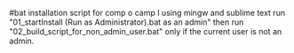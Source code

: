 #bat installation script for comp o camp I using mingw and sublime text
run "01_startInstall (Run as Administrator).bat as an admin"
then run "02_build_script_for_non_admin_user.bat" only if the current user is not an admin.
